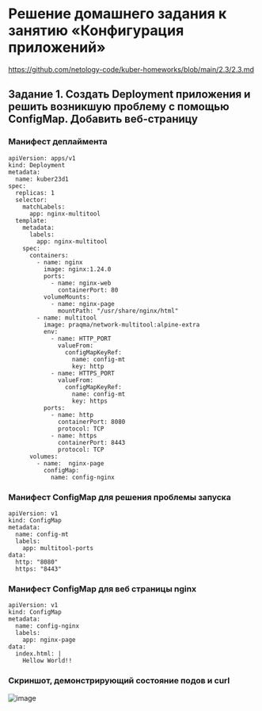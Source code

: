 # Решение домашнего задания к занятию «Конфигурация приложений»
https://github.com/netology-code/kuber-homeworks/blob/main/2.3/2.3.md

## Задание 1. Создать Deployment приложения и решить возникшую проблему с помощью ConfigMap. Добавить веб-страницу
### Манифест деплаймента
```
apiVersion: apps/v1
kind: Deployment
metadata:
  name: kuber23d1
spec:
  replicas: 1
  selector:
    matchLabels:
      app: nginx-multitool
  template:
    metadata:
      labels:
        app: nginx-multitool
    spec:
      containers:
        - name: nginx
          image: nginx:1.24.0
          ports:
            - name: nginx-web
              containerPort: 80
          volumeMounts:
            - name: nginx-page
              mountPath: "/usr/share/nginx/html"
        - name: multitool
          image: praqma/network-multitool:alpine-extra
          env:
            - name: HTTP_PORT
              valueFrom:
                configMapKeyRef:
                  name: config-mt
                  key: http
            - name: HTTPS_PORT
              valueFrom:
                configMapKeyRef:
                  name: config-mt
                  key: https
          ports:
            - name: http
              containerPort: 8080
              protocol: TCP
            - name: https
              containerPort: 8443
              protocol: TCP
      volumes:
        - name:  nginx-page
          configMap:
            name: config-nginx
```
### Манифест ConfigMap для решения проблемы запуска
```
apiVersion: v1
kind: ConfigMap
metadata:
  name: config-mt
  labels:
    app: multitool-ports
data:
  http: "8080"
  https: "8443"
```
### Манифест ConfigMap для веб страницы nginx
```
apiVersion: v1
kind: ConfigMap
metadata:
  name: config-nginx
  labels:
    app: nginx-page
data:
  index.html: |
    Hellow World!!
```
### Скриншот, демонстрирующий состояние подов и curl
![image](https://github.com/user-attachments/assets/380c9dfd-0bb2-463d-b24f-2187a2c3ad8b)


